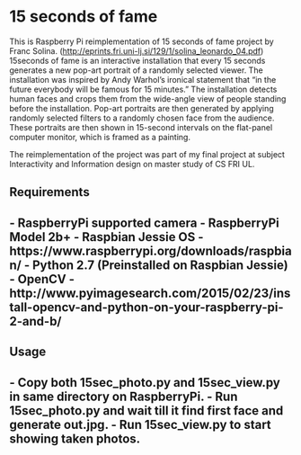 <h1>15 seconds of fame </h1>

This is Raspberry Pi reimplementation of 15 seconds of fame project by Franc Solina. (http://eprints.fri.uni-lj.si/129/1/solina_leonardo_04.pdf)
15seconds of fame is an interactive installation that every 15 seconds generates a new pop-art portrait of a randomly selected viewer. The installation
was inspired by Andy Warhol’s ironical statement that “in the future everybody will be famous for 15 minutes.” The installation
detects human faces and crops them from the wide-angle view of people standing before the installation. Pop-art portraits are then 
generated by applying randomly selected filters to a randomly chosen face from the audience. These portraits are then shown in 15-second
intervals on the flat-panel computer monitor, which is framed as a painting.

The reimplementation of the project was part of my final project at subject Interactivity and Information design on master study of CS
FRI UL. 

<h2>Requirements<h2>
- RaspberryPi supported camera
- RaspberryPi Model 2b+ 
- Raspbian Jessie OS - https://www.raspberrypi.org/downloads/raspbian/
- Python 2.7 (Preinstalled on Raspbian Jessie)
- OpenCV - http://www.pyimagesearch.com/2015/02/23/install-opencv-and-python-on-your-raspberry-pi-2-and-b/

<h2>Usage<h2>
- Copy both 15sec_photo.py and 15sec_view.py in same directory on RaspberryPi.
- Run 15sec_photo.py and wait till it find first face and generate out.jpg.
- Run 15sec_view.py to start showing taken photos. 
